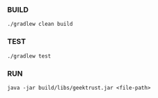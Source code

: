 ### BUILD

`./gradlew clean build`

### TEST

`./gradlew test`

### RUN
`java -jar build/libs/geektrust.jar <file-path>`